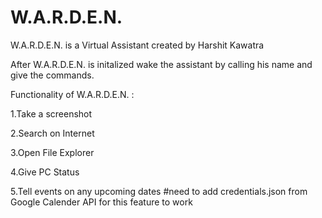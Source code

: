 # W.A.R.D.E.N.
W.A.R.D.E.N. is a Virtual Assistant created by Harshit Kawatra

After W.A.R.D.E.N. is initalized wake the assistant by calling his name and give the commands.


Functionality of W.A.R.D.E.N. :

1.Take a screenshot

2.Search on Internet

3.Open File Explorer

4.Give PC Status

5.Tell events on any upcoming dates #need to add credentials.json from Google Calender API for this feature to work




